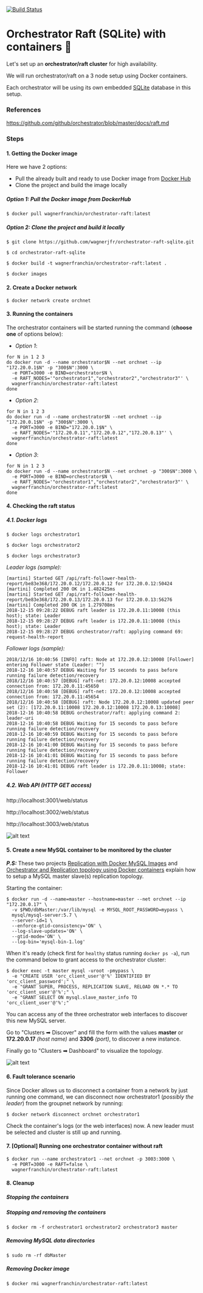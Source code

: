 [![Build Status](https://travis-ci.org/wagnerjfr/orchestrator-raft-sqlite.svg?branch=master)](https://travis-ci.org/wagnerjfr/orchestrator-raft-sqlite)

# Orchestrator Raft (SQLite) with containers :robot:

Let's set up an **orchestrator/raft cluster** for high availability.

We will run orchestrator/raft on a 3 node setup using Docker containers.

Each orchestrator will be using its own embedded [SQLite](https://www.sqlite.org/index.html) database in this setup.

### References
https://github.com/github/orchestrator/blob/master/docs/raft.md

### Steps
#### 1. Getting the Docker image

Here we have 2 options:
* Pull the already built and ready to use Docker image from [Docker Hub](https://hub.docker.com/r/wagnerfranchin/orchestrator-raft)
* Clone the project and build the image locally

##### Option 1: Pull the Docker image from DockerHub
```
$ docker pull wagnerfranchin/orchestrator-raft:latest
```

##### Option 2: Clone the project and build it locally
```
$ git clone https://github.com/wagnerjfr/orchestrator-raft-sqlite.git

$ cd orchestrator-raft-sqlite

$ docker build -t wagnerfranchin/orchestrator-raft:latest .

$ docker images
```

#### 2. Create a Docker network
```
$ docker network create orchnet
```

#### 3. Running the containers
The orchestrator containers will be started running the command (**choose one** of options below):

- *Option 1*:
```
for N in 1 2 3
do docker run -d --name orchestrator$N --net orchnet --ip "172.20.0.1$N" -p "300$N":3000 \
  -e PORT=3000 -e BIND=orchestrator$N \
  -e RAFT_NODES='"orchestrator1","orchestrator2","orchestrator3"' \
  wagnerfranchin/orchestrator-raft:latest
done
```
- *Option 2*:
```
for N in 1 2 3
do docker run -d --name orchestrator$N --net orchnet --ip "172.20.0.1$N" -p "300$N":3000 \
  -e PORT=3000 -e BIND="172.20.0.1$N" \
  -e RAFT_NODES='"172.20.0.11","172.20.0.12","172.20.0.13"' \
  wagnerfranchin/orchestrator-raft:latest
done
```
- *Option 3*:
```
for N in 1 2 3
do docker run -d --name orchestrator$N --net orchnet -p "300$N":3000 \
  -e PORT=3000 -e BIND=orchestrator$N \
  -e RAFT_NODES='"orchestrator1","orchestrator2","orchestrator3"' \
  wagnerfranchin/orchestrator-raft:latest
done
```

#### 4. Checking the raft status

##### 4.1. Docker logs
```
$ docker logs orchestrator1
```
```
$ docker logs orchestrator2
```
```
$ docker logs orchestrator3
```

*Leader logs (sample):*
```console
[martini] Started GET /api/raft-follower-health-report/be83e368/172.20.0.12/172.20.0.12 for 172.20.0.12:50424
[martini] Completed 200 OK in 1.482425ms
[martini] Started GET /api/raft-follower-health-report/be83e368/172.20.0.13/172.20.0.13 for 172.20.0.13:56276
[martini] Completed 200 OK in 1.279708ms
2018-12-15 09:28:22 DEBUG raft leader is 172.20.0.11:10008 (this host); state: Leader
2018-12-15 09:28:27 DEBUG raft leader is 172.20.0.11:10008 (this host); state: Leader
2018-12-15 09:28:27 DEBUG orchestrator/raft: applying command 69: request-health-report
```

*Follower logs (sample):*
```console
2018/12/16 10:40:56 [INFO] raft: Node at 172.20.0.12:10008 [Follower] entering Follower state (Leader: "")
2018-12-16 10:40:57 DEBUG Waiting for 15 seconds to pass before running failure detection/recovery
2018/12/16 10:40:57 [DEBUG] raft-net: 172.20.0.12:10008 accepted connection from: 172.20.0.11:45650
2018/12/16 10:40:58 [DEBUG] raft-net: 172.20.0.12:10008 accepted connection from: 172.20.0.11:45654
2018/12/16 10:40:58 [DEBUG] raft: Node 172.20.0.12:10008 updated peer set (2): [172.20.0.11:10008 172.20.0.12:10008 172.20.0.13:10008]
2018-12-16 10:40:58 DEBUG orchestrator/raft: applying command 2: leader-uri
2018-12-16 10:40:58 DEBUG Waiting for 15 seconds to pass before running failure detection/recovery
2018-12-16 10:40:59 DEBUG Waiting for 15 seconds to pass before running failure detection/recovery
2018-12-16 10:41:00 DEBUG Waiting for 15 seconds to pass before running failure detection/recovery
2018-12-16 10:41:01 DEBUG Waiting for 15 seconds to pass before running failure detection/recovery
2018-12-16 10:41:01 DEBUG raft leader is 172.20.0.11:10008; state: Follower
```

##### 4.2. Web API (HTTP GET access)

http://localhost:3001/web/status

http://localhost:3002/web/status

http://localhost:3003/web/status

![alt text](https://github.com/wagnerjfr/orchestrator-raft-sqlite/blob/master/figures/figure1.png)

#### 5. Create a new MySQL container to be monitored by the cluster

***P.S:*** These two projects [Replication with Docker MySQL Images](https://github.com/wagnerjfr/mysql-master-slaves-replication-docker) and [Orchestrator and Replication topology using Docker containers](https://github.com/wagnerjfr/orchestrator-mysql-replication-docker) explain how to setup a MySQL master slave(s) replication topology.

Starting the container:
```
$ docker run -d --name=master --hostname=master --net orchnet --ip "172.20.0.17" \
  -v $PWD/dbMaster:/var/lib/mysql -e MYSQL_ROOT_PASSWORD=mypass \
  mysql/mysql-server:5.7 \
  --server-id=1 \
  --enforce-gtid-consistency='ON' \
  --log-slave-updates='ON' \
  --gtid-mode='ON' \
  --log-bin='mysql-bin-1.log'
```
When it's ready (check first for `healthy` status running `docker ps -a`), run the command below to grant access to the orchestrator cluster:
```
$ docker exec -t master mysql -uroot -pmypass \
  -e "CREATE USER 'orc_client_user'@'%' IDENTIFIED BY 'orc_client_password';" \
  -e "GRANT SUPER, PROCESS, REPLICATION SLAVE, RELOAD ON *.* TO 'orc_client_user'@'%';" \
  -e "GRANT SELECT ON mysql.slave_master_info TO 'orc_client_user'@'%';"
```
You can access any of the three orchestrator web interfaces to discover this new MySQL server.

Go to "Clusters ➡ Discover" and fill the form with the values **master** or **172.20.0.17** *(host name)* and **3306** *(port)*, to discover a new instance.

Finally go to "Clusters ➡ Dashboard" to visualize the topology.

![alt text](https://github.com/wagnerjfr/orchestrator-raft-sqlite/blob/master/figures/figure2.png)

#### 6. Fault tolerance scenario

Since Docker allows us to disconnect a container from a network by just running one command, we can disconnect now orchestrator1 (*possibly the leader*) from the groupnet network by running:
```
$ docker network disconnect orchnet orchestrator1
```
Check the container's logs (or the web interfaces) now. A new leader must be selected and cluster is still up and running.

#### 7. [Optional] Running one orchestrator container without raft
```
$ docker run --name orchestrator1 --net orchnet -p 3003:3000 \
  -e PORT=3000 -e RAFT=false \
  wagnerfranchin/orchestrator-raft:latest
```
#### 8. Cleanup

##### Stopping the containers

##### Stopping and removing the containers
```
$ docker rm -f orchestrator1 orchestrator2 orchestrator3 master
```

##### Removing MySQL data directories
```
$ sudo rm -rf dbMaster
```

##### Removing Docker image
```
$ docker rmi wagnerfranchin/orchestrator-raft:latest
```
